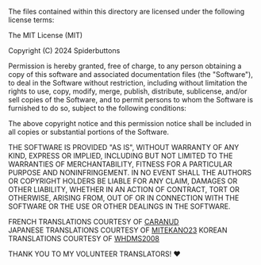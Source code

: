 ﻿The files contained within this directory are licensed under the following license terms:

The MIT License (MIT)

Copyright (C) 2024 Spiderbuttons

Permission is hereby granted, free of charge, to any person obtaining a copy
of this software and associated documentation files (the "Software"), to deal
in the Software without restriction, including without limitation the rights
to use, copy, modify, merge, publish, distribute, sublicense, and/or sell
copies of the Software, and to permit persons to whom the Software is
furnished to do so, subject to the following conditions:

The above copyright notice and this permission notice shall be included in all
copies or substantial portions of the Software.

THE SOFTWARE IS PROVIDED "AS IS", WITHOUT WARRANTY OF ANY KIND, EXPRESS OR
IMPLIED, INCLUDING BUT NOT LIMITED TO THE WARRANTIES OF MERCHANTABILITY,
FITNESS FOR A PARTICULAR PURPOSE AND NONINFRINGEMENT. IN NO EVENT SHALL THE
AUTHORS OR COPYRIGHT HOLDERS BE LIABLE FOR ANY CLAIM, DAMAGES OR OTHER
LIABILITY, WHETHER IN AN ACTION OF CONTRACT, TORT OR OTHERWISE, ARISING FROM,
OUT OF OR IN CONNECTION WITH THE SOFTWARE OR THE USE OR OTHER DEALINGS IN THE
SOFTWARE.

FRENCH TRANSLATIONS COURTESY OF [CARANUD](https://forums.nexusmods.com/profile/745980-caranud/)\
JAPANESE TRANSLATIONS COURTESY OF [MITEKANO23](https://forums.nexusmods.com/profile/3588405-mitekano23/)
KOREAN TRANSLATIONS COURTESY OF [WHDMS2008](https://next.nexusmods.com/profile/whdms2008/)

THANK YOU TO MY VOLUNTEER TRANSLATORS! ♥